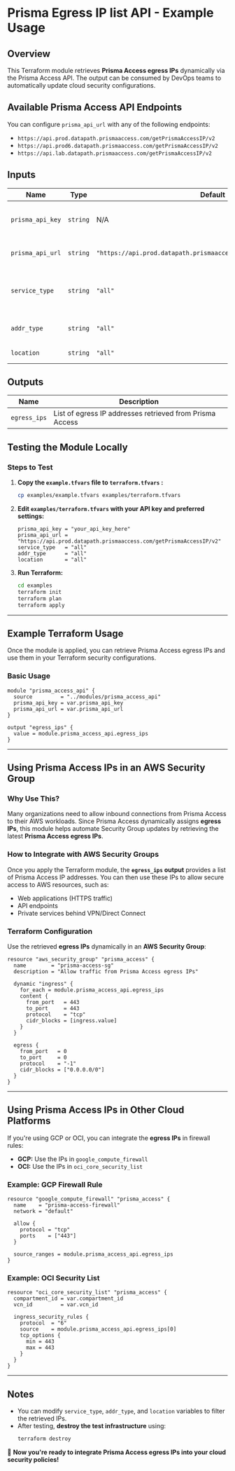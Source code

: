 # Prisma Egress IP list API - Example Usage

## Overview
This Terraform module retrieves **Prisma Access egress IPs** dynamically via the Prisma Access API. The output can be consumed by DevOps teams to automatically update cloud security configurations.

## Available Prisma Access API Endpoints
You can configure `prisma_api_url` with any of the following endpoints:
- `https://api.prod.datapath.prismaaccess.com/getPrismaAccessIP/v2`
- `https://api.prod6.datapath.prismaaccess.com/getPrismaAccessIP/v2`
- `https://api.lab.datapath.prismaaccess.com/getPrismaAccessIP/v2`

## Inputs
| Name             | Type   | Default  | Description |
|-----------------|--------|----------|-------------|
| `prisma_api_key` | `string` | N/A | API Key for Prisma Access authentication (sensitive) |
| `prisma_api_url` | `string` | `"https://api.prod.datapath.prismaaccess.com/getPrismaAccessIP/v2"` | Prisma Access API endpoint URL |
| `service_type`   | `string` | `"all"` | Prisma Access service type (all, remote_network, gp_gateway, etc.) |
| `addr_type`      | `string` | `"all"` | Address type (all, active, service_ip, etc.) |
| `location`       | `string` | `"all"` | Location scope (all or deployed) |

## Outputs
| Name        | Description |
|------------|-------------|
| `egress_ips` | List of egress IP addresses retrieved from Prisma Access |

## Testing the Module Locally

### **Steps to Test**
1. **Copy the `example.tfvars` file to `terraform.tfvars` :**
   ```sh
   cp examples/example.tfvars examples/terraform.tfvars
   ```

2. **Edit `examples/terraform.tfvars` with your API key and preferred settings:**
   ```hcl
   prisma_api_key = "your_api_key_here"
   prisma_api_url = "https://api.prod.datapath.prismaaccess.com/getPrismaAccessIP/v2"
   service_type   = "all"
   addr_type      = "all"
   location       = "all"
   ```

3. **Run Terraform:**
   ```sh
   cd examples
   terraform init
   terraform plan
   terraform apply
   ```

---

## Example Terraform Usage
Once the module is applied, you can retrieve Prisma Access egress IPs and use them in your Terraform security configurations.

### **Basic Usage**
```hcl
module "prisma_access_api" {
  source         = "../modules/prisma_access_api"
  prisma_api_key = var.prisma_api_key
  prisma_api_url = var.prisma_api_url
}

output "egress_ips" {
  value = module.prisma_access_api.egress_ips
}
```

---

## **Using Prisma Access IPs in an AWS Security Group**
### **Why Use This?**
Many organizations need to allow inbound connections from Prisma Access to their AWS workloads. Since Prisma Access dynamically assigns **egress IPs**, this module helps automate Security Group updates by retrieving the latest **Prisma Access egress IPs**.

### **How to Integrate with AWS Security Groups**
Once you apply the Terraform module, the **`egress_ips` output** provides a list of Prisma Access IP addresses. You can then use these IPs to allow secure access to AWS resources, such as:
- Web applications (HTTPS traffic)
- API endpoints
- Private services behind VPN/Direct Connect

### **Terraform Configuration**
Use the retrieved **egress IPs** dynamically in an **AWS Security Group**:

```hcl
resource "aws_security_group" "prisma_access" {
  name        = "prisma-access-sg"
  description = "Allow traffic from Prisma Access egress IPs"

  dynamic "ingress" {
    for_each = module.prisma_access_api.egress_ips
    content {
      from_port   = 443
      to_port     = 443
      protocol    = "tcp"
      cidr_blocks = [ingress.value]
    }
  }

  egress {
    from_port   = 0
    to_port     = 0
    protocol    = "-1"
    cidr_blocks = ["0.0.0.0/0"]
  }
}
```

---

## **Using Prisma Access IPs in Other Cloud Platforms**
If you're using GCP or OCI, you can integrate the **egress IPs** in firewall rules:
- **GCP:** Use the IPs in `google_compute_firewall`
- **OCI:** Use the IPs in `oci_core_security_list`

### **Example: GCP Firewall Rule**
```hcl
resource "google_compute_firewall" "prisma_access" {
  name    = "prisma-access-firewall"
  network = "default"

  allow {
    protocol = "tcp"
    ports    = ["443"]
  }

  source_ranges = module.prisma_access_api.egress_ips
}
```

### **Example: OCI Security List**
```hcl
resource "oci_core_security_list" "prisma_access" {
  compartment_id = var.compartment_id
  vcn_id         = var.vcn_id

  ingress_security_rules {
    protocol  = "6"
    source    = module.prisma_access_api.egress_ips[0]
    tcp_options {
      min = 443
      max = 443
    }
  }
}
```

---

## **Notes**
- You can modify `service_type`, `addr_type`, and `location` variables to filter the retrieved IPs.
- After testing, **destroy the test infrastructure** using:
   ```sh
   terraform destroy
   ```

🚀 **Now you're ready to integrate Prisma Access egress IPs into your cloud security policies!**